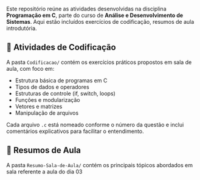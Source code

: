Este repositório reúne as atividades desenvolvidas na disciplina **Programação em C**, parte do curso de **Análise e Desenvolvimento de Sistemas**. Aqui estão incluídos exercícios de codificação, resumos de aula introdutória.

## 🧠 Atividades de Codificação

A pasta `Codificacao/` contém os exercícios práticos propostos em sala de aula, com foco em:

- Estrutura básica de programas em C
- Tipos de dados e operadores
- Estruturas de controle (if, switch, loops)
- Funções e modularização
- Vetores e matrizes
- Manipulação de arquivos

Cada arquivo `.c` está nomeado conforme o número da questão e inclui comentários explicativos para facilitar o entendimento.

## 📝 Resumos de Aula

A pasta `Resumo-Sala-de-Aula/` contém os principais tópicos abordados em sala referente a aula do dia 03 

